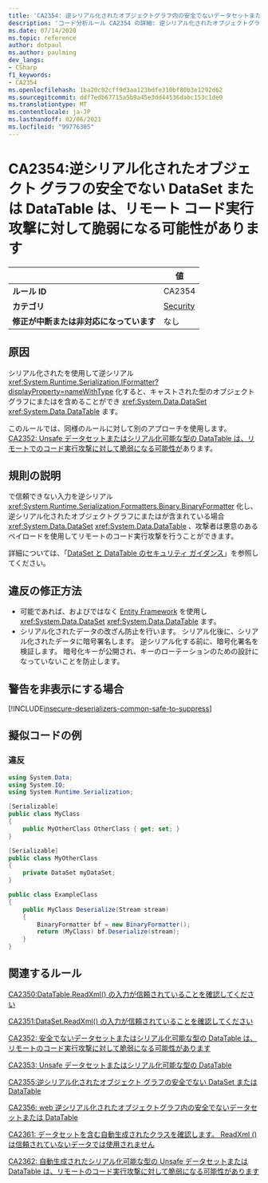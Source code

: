 ```yaml
---
title: 'CA2354: 逆シリアル化されたオブジェクトグラフ内の安全でないデータセットまたは DataTable は、リモートでのコード実行攻撃に対して脆弱になる可能性があります (コード分析)'
description: 'コード分析ルール CA2354 の詳細: 逆シリアル化されたオブジェクトグラフの Unsafe DataSet または DataTable は、リモートでのコード実行攻撃に対して脆弱になる可能性があります'
ms.date: 07/14/2020
ms.topic: reference
author: dotpaul
ms.author: paulming
dev_langs:
- CSharp
f1_keywords:
- CA2354
ms.openlocfilehash: 1ba20c02cff9d3aa123bdfe310bf80b3e1292d62
ms.sourcegitcommit: ddf7edb67715a5b9a45e3dd44536dabc153c1de0
ms.translationtype: MT
ms.contentlocale: ja-JP
ms.lasthandoff: 02/06/2021
ms.locfileid: "99776305"
---
```

# <a name="ca2354-unsafe-dataset-or-datatable-in-deserialized-object-graph-can-be-vulnerable-to-remote-code-execution-attack"></a>CA2354:逆シリアル化されたオブジェクト グラフの安全でない DataSet または DataTable は、リモート コード実行攻撃に対して脆弱になる可能性があります

| | 値 |
|-|-|
| **ルール ID** |CA2354|
| **カテゴリ** |[Security](security-warnings.md)|
| **修正が中断または非対応になっています** |なし|

## <a name="cause"></a>原因

シリアル化されたを使用して逆シリアル <xref:System.Runtime.Serialization.IFormatter?displayProperty=nameWithType> 化すると、キャストされた型のオブジェクトグラフにまたはを含めることができ <xref:System.Data.DataSet> <xref:System.Data.DataTable> ます。

このルールでは、同様のルールに対して別のアプローチを使用します。 [CA2352: Unsafe データセットまたはシリアル化可能な型の DataTable は、リモートでのコード実行攻撃に対して脆弱になる可能性が](ca2352.md)あります。

## <a name="rule-description"></a>規則の説明

で信頼できない入力を逆シリアル <xref:System.Runtime.Serialization.Formatters.Binary.BinaryFormatter> 化し、逆シリアル化されたオブジェクトグラフにまたはが含まれている場合 <xref:System.Data.DataSet> <xref:System.Data.DataTable> 、攻撃者は悪意のあるペイロードを使用してリモートのコード実行攻撃を行うことができます。

詳細については、「[DataSet と DataTable のセキュリティ ガイダンス](../../../framework/data/adonet/dataset-datatable-dataview/security-guidance.md)」を参照してください。

## <a name="how-to-fix-violations"></a>違反の修正方法

- 可能であれば、およびではなく [Entity Framework](/ef/) を使用し <xref:System.Data.DataSet> <xref:System.Data.DataTable> ます。
- シリアル化されたデータの改ざん防止を行います。 シリアル化後に、シリアル化されたデータに暗号署名します。 逆シリアル化する前に、暗号化署名を検証します。 暗号化キーが公開され、キーのローテーションのための設計になっていないことを防止します。

## <a name="when-to-suppress-warnings"></a>警告を非表示にする場合

[!INCLUDE[insecure-deserializers-common-safe-to-suppress](~/includes/code-analysis/insecure-deserializers-common-safe-to-suppress.md)]

## <a name="pseudo-code-examples"></a>擬似コードの例

### <a name="violation"></a>違反

```csharp
using System.Data;
using System.IO;
using System.Runtime.Serialization;

[Serializable]
public class MyClass
{
    public MyOtherClass OtherClass { get; set; }
}

[Serializable]
public class MyOtherClass
{
    private DataSet myDataSet;
}

public class ExampleClass
{
    public MyClass Deserialize(Stream stream)
    {
        BinaryFormatter bf = new BinaryFormatter();
        return (MyClass) bf.Deserialize(stream);
    }
}
```

## <a name="related-rules"></a>関連するルール

[CA2350:DataTable.ReadXml() の入力が信頼されていることを確認してください](ca2350.md)

[CA2351:DataSet.ReadXml() の入力が信頼されていることを確認してください](ca2351.md)

[CA2352: 安全でないデータセットまたはシリアル化可能な型の DataTable は、リモートのコード実行攻撃に対して脆弱になる可能性があります](ca2352.md)

[CA2353: Unsafe データセットまたはシリアル化可能な型の DataTable](ca2353.md)

[CA2355:逆シリアル化されたオブジェクト グラフの安全でない DataSet または DataTable](ca2355.md)

[CA2356: web 逆シリアル化されたオブジェクトグラフ内の安全でないデータセットまたは DataTable](ca2356.md)

[CA2361: データセットを含む自動生成されたクラスを確認します。 ReadXml () は信頼されていないデータでは使用されません](ca2361.md)

[CA2362: 自動生成されたシリアル化可能な型の Unsafe データセットまたは DataTable は、リモートのコード実行攻撃に対して脆弱になる可能性があります](ca2362.md)
